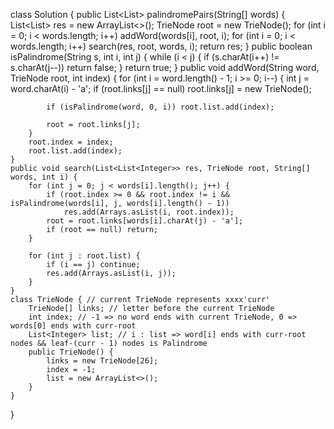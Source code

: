 class Solution {
    public List<List<Integer>> palindromePairs(String[] words) {
        List<List<Integer>> res = new ArrayList<>();
        TrieNode root = new TrieNode();
        for (int i = 0; i < words.length; i++) addWord(words[i], root, i);
        for (int i = 0; i < words.length; i++) search(res, root, words, i);
        return res;
    }
    public boolean isPalindrome(String s, int i, int j) {
        while (i < j) {
            if (s.charAt(i++) != s.charAt(j--)) return false;
        }
        return true;
    }
    public void addWord(String word, TrieNode root, int index) {
        for (int i = word.length() - 1; i >= 0; i--) {
            int j = word.charAt(i) - 'a';
            if (root.links[j] == null) root.links[j] = new TrieNode();
            
            if (isPalindrome(word, 0, i)) root.list.add(index);
            
            root = root.links[j];
        }
        root.index = index;
        root.list.add(index);
    }
    public void search(List<List<Integer>> res, TrieNode root, String[] words, int i) {
        for (int j = 0; j < words[i].length(); j++) {
            if (root.index >= 0 && root.index != i && isPalindrome(words[i], j, words[i].length() - 1)) 
                res.add(Arrays.asList(i, root.index));
            root = root.links[words[i].charAt(j) - 'a'];
            if (root == null) return;
        }
        
        for (int j : root.list) {
            if (i == j) continue;
            res.add(Arrays.asList(i, j));
        } 
    }
    class TrieNode { // current TrieNode represents xxxx'curr'
        TrieNode[] links; // letter before the current TrieNode
        int index; // -1 => no word ends with current TrieNode, 0 => words[0] ends with curr-root 
        List<Integer> list; // i : list => word[i] ends with curr-root nodes && leaf-(curr - 1) nodes is Palindrome
        public TrieNode() {
            links = new TrieNode[26];
            index = -1;
            list = new ArrayList<>();
        }
    }
}
